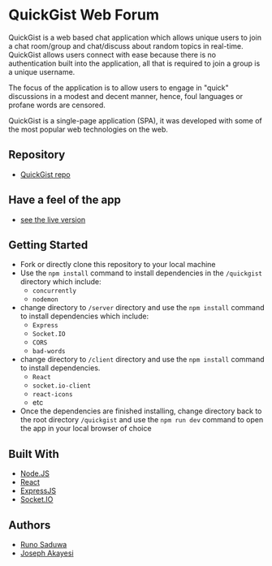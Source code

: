 # QuickGist Web Forum

QuickGist is a web based chat application which allows unique users to join a chat room/group
and chat/discuss about random topics in real-time. QuickGist allows users connect with ease because there is no authentication built into the application, all that is required to join a group is a unique username. 

The focus of the application is to allow users to engage in "quick" discussions in a modest and decent manner, hence, foul languages or profane words are censored.
 
QuickGist is a single-page application (SPA), it was developed with some of the most popular web technologies on the web.

## Repository

- [QuickGist repo](https://github.com/Runo-saduwa/quick-gist-team-a/)

## Have a feel of the app

- [see the live version](https://quickgist.netlify.com/)


## Getting Started

- Fork or directly clone this repository to your local machine
- Use the `npm install` command to install dependencies in the `/quickgist` directory which include:
  - `concurrently`
  - `nodemon`
- change directory to `/server` directory and use the `npm install` command to install dependencies which include:
  - `Express`
  - `Socket.IO`
  - `CORS`
  - `bad-words`
- change directory to `/client` directory and use the `npm install` command to install dependencies.
  - `React`
  - `socket.io-client`
  - `react-icons`
  - etc
- Once the dependencies are finished installing, change directory back to the root directory
`/quickgist` and use the `npm run dev` command to open the app in your local browser of choice


## Built With

- [Node.JS](https://nodejs.org/)
- [React](https://reactjs.org/)
- [ExpressJS](https://expressjs.com/)
- [Socket.IO](https://socket.io/)


## Authors

- [Runo Saduwa](https://github.com/Runo-saduwa)
- [Joseph Akayesi](https://github.com/JosephAkayesi)